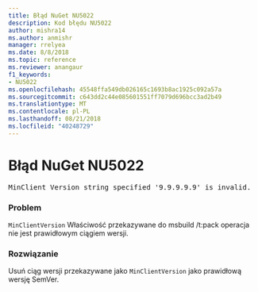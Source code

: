 ```yaml
---
title: Błąd NuGet NU5022
description: Kod błędu NU5022
author: mishra14
ms.author: anmishr
manager: rrelyea
ms.date: 8/8/2018
ms.topic: reference
ms.reviewer: anangaur
f1_keywords:
- NU5022
ms.openlocfilehash: 45548ffa549db026165c1693b8ac1925c092a57a
ms.sourcegitcommit: c643dd2c44e085601551ff7079d696bcc3ad2b49
ms.translationtype: MT
ms.contentlocale: pl-PL
ms.lasthandoff: 08/21/2018
ms.locfileid: "40248729"
---
```

# <a name="nuget-error-nu5022"></a>Błąd NuGet NU5022
<pre>MinClient Version string specified '9.9.9.9.9' is invalid.</pre>

### <a name="issue"></a>Problem

`MinClientVersion` Właściwość przekazywane do msbuild /t:pack operacja nie jest prawidłowym ciągiem wersji.


### <a name="solution"></a>Rozwiązanie

Usuń ciąg wersji przekazywane jako `MinClientVersion` jako prawidłową wersję SemVer.

